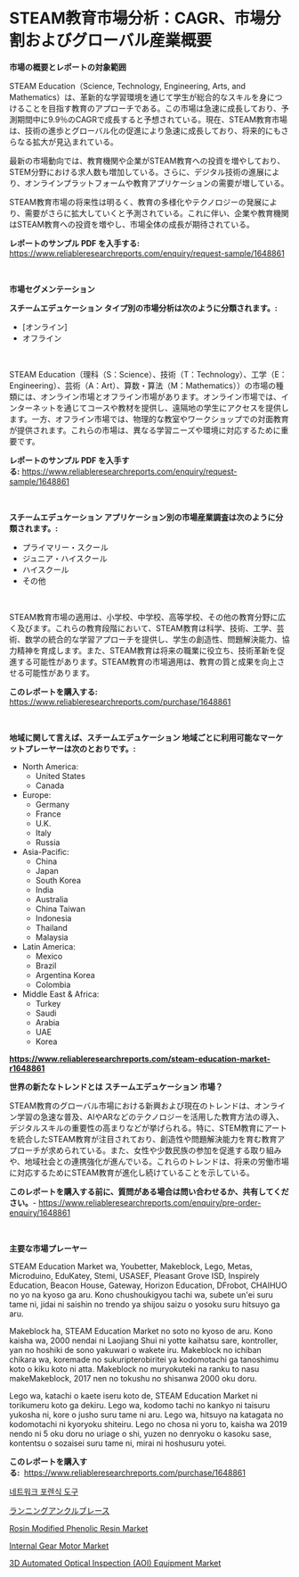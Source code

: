 <p><h1>STEAM教育市場分析：CAGR、市場分割およびグローバル産業概要</h1></p><p><strong>市場の概要とレポートの対象範囲</strong></p>
<p><p>STEAM Education（Science, Technology, Engineering, Arts, and Mathematics）は、革新的な学習環境を通じて学生が総合的なスキルを身につけることを目指す教育のアプローチである。この市場は急速に成長しており、予測期間中に9.9％のCAGRで成長すると予想されている。現在、STEAM教育市場は、技術の進歩とグローバル化の促進により急速に成長しており、将来的にもさらなる拡大が見込まれている。</p><p>最新の市場動向では、教育機関や企業がSTEAM教育への投資を増やしており、STEM分野における求人数も増加している。さらに、デジタル技術の進展により、オンラインプラットフォームや教育アプリケーションの需要が増している。</p><p>STEAM教育市場の将来性は明るく、教育の多様化やテクノロジーの発展により、需要がさらに拡大していくと予測されている。これに伴い、企業や教育機関はSTEAM教育への投資を増やし、市場全体の成長が期待されている。</p></p>
<p><strong>レポートのサンプル PDF を入手する:</strong> <a href="https://www.reliableresearchreports.com/enquiry/request-sample/1648861">https://www.reliableresearchreports.com/enquiry/request-sample/1648861</a></p>
<p>&nbsp;</p>
<p><strong>市場セグメンテーション</strong></p>
<p><strong>スチームエデュケーション タイプ別の市場分析は次のように分類されます。:</strong></p>
<p><ul><li>[オンライン]</li><li>オフライン</li></ul></p>
<p>&nbsp;</p>
<p><p>STEAM Education（理科（S：Science）、技術（T：Technology）、工学（E：Engineering）、芸術（A：Art）、算数・算法（M：Mathematics））の市場の種類には、オンライン市場とオフライン市場があります。オンライン市場では、インターネットを通じてコースや教材を提供し、遠隔地の学生にアクセスを提供します。一方、オフライン市場では、物理的な教室やワークショップでの対面教育が提供されます。これらの市場は、異なる学習ニーズや環境に対応するために重要です。</p></p>
<p><strong>レポートのサンプル PDF を入手する:</strong>&nbsp;<a href="https://www.reliableresearchreports.com/enquiry/request-sample/1648861">https://www.reliableresearchreports.com/enquiry/request-sample/1648861</a></p>
<p>&nbsp;</p>
<p><strong> スチームエデュケーション アプリケーション別の市場産業調査は次のように分類されます。:</strong></p>
<p><ul><li>プライマリー・スクール</li><li>ジュニア・ハイスクール</li><li>ハイスクール</li><li>その他</li></ul></p>
<p>&nbsp;</p>
<p><p>STEAM教育市場の適用は、小学校、中学校、高等学校、その他の教育分野に広く及びます。これらの教育段階において、STEAM教育は科学、技術、工学、芸術、数学の統合的な学習アプローチを提供し、学生の創造性、問題解決能力、協力精神を育成します。また、STEAM教育は将来の職業に役立ち、技術革新を促進する可能性があります。STEAM教育の市場適用は、教育の質と成果を向上させる可能性があります。</p></p>
<p><strong>このレポートを購入する:</strong>&nbsp; <a href="https://www.reliableresearchreports.com/purchase/1648861">https://www.reliableresearchreports.com/purchase/1648861</a></p>
<p>&nbsp;</p>
<p><strong>地域に関して言えば、スチームエデュケーション 地域ごとに利用可能なマーケットプレーヤーは次のとおりです。:</strong></p>
<p><ul>
    <li>
        North America:
        <ul>
            <li>United States</li>
            <li>Canada</li>
        </ul>
    </li>
    <li>
        Europe:
        <ul>
            <li>Germany</li>
            <li>France</li>
            <li>U.K.</li>
            <li>Italy</li>
            <li>Russia</li>
        </ul>
    </li>
    <li>
        Asia-Pacific:
        <ul>
            <li>China</li>
            <li>Japan</li>
            <li>South Korea</li>
            <li>India</li>
            <li>Australia</li>
            <li>China Taiwan</li>
            <li>Indonesia</li>
            <li>Thailand</li>
            <li>Malaysia</li>
        </ul>
    </li>
    <li>
        Latin America:
        <ul>
            <li>Mexico</li>
            <li>Brazil</li>
            <li>Argentina Korea</li>
            <li>Colombia</li>
        </ul>
    </li>
    <li>
        Middle East & Africa:
        <ul>
            <li>Turkey</li>
            <li>Saudi</li>
            <li>Arabia</li>
            <li>UAE</li>
            <li>Korea</li>
        </ul>
    </li>
    </ul></p>
<p><strong><a href="https://www.reliableresearchreports.com/steam-education-market-r1648861">https://www.reliableresearchreports.com/steam-education-market-r1648861</a></strong>&nbsp;</p>
<p><strong>世界の新たなトレンドとは スチームエデュケーション 市場？</strong></p>
<p><p>STEAM教育のグローバル市場における新興および現在のトレンドは、オンライン学習の急速な普及、AIやARなどのテクノロジーを活用した教育方法の導入、デジタルスキルの重要性の高まりなどが挙げられる。特に、STEM教育にアートを統合したSTEAM教育が注目されており、創造性や問題解決能力を育む教育アプローチが求められている。また、女性や少数民族の参加を促進する取り組みや、地域社会との連携強化が進んでいる。これらのトレンドは、将来の労働市場に対応するためにSTEAM教育が進化し続けていることを示している。</p></p>
<p><strong>このレポートを購入する前に、質問がある場合は問い合わせるか、共有してください。</strong>- <a href="https://www.reliableresearchreports.com/enquiry/pre-order-enquiry/1648861">https://www.reliableresearchreports.com/enquiry/pre-order-enquiry/1648861</a></p>
<p>&nbsp;</p>
<p><strong>主要な市場プレーヤー</strong></p>
<p><p>STEAM Education Market wa, Youbetter, Makeblock, Lego, Metas, Microduino, EduKatey, Stemi, USASEF, Pleasant Grove ISD, Inspirely Education, Beacon House, Gateway, Horizon Education, DFrobot, CHAIHUO no yo na kyoso ga aru. Kono chushoukigyou tachi wa, subete un'ei suru tame ni, jidai ni saishin no trendo ya shijou saizu o yosoku suru hitsuyo ga aru.</p><p>Makeblock ha, STEAM Education Market no soto no kyoso de aru. Kono kaisha wa, 2000 nendai ni Laojiang Shui ni yotte kaihatsu sare, kontroller, yan no hoshiki de sono yakuwari o wakete iru. Makeblock no ichiban chikara wa, koremade no sukuripterobiritei ya kodomotachi ga tanoshimu koto o kiku koto ni atta. Makeblock no muryokuteki na ranku to nasu makeMakeblock, 2017 nen no tokushu no shisanwa 2000 oku doru.</p><p>Lego wa, katachi o kaete iseru koto de, STEAM Education Market ni torikumeru koto ga dekiru. Lego wa, kodomo tachi no kankyo ni taisuru yukosha ni, kore o jusho suru tame ni aru. Lego wa, hitsuyo na katagata no kodomotachi ni kyoryoku shiteiru. Lego no chosa ni yoru to, kaisha wa 2019 nendo ni 5 oku doru no uriage o shi, yuzen no denryoku o kasoku sase, kontentsu o sozaisei suru tame ni, mirai ni hoshusuru yotei.</p></p>
<p><strong>このレポートを購入する:</strong>&nbsp;&nbsp;<a href="https://www.reliableresearchreports.com/purchase/1648861">https://www.reliableresearchreports.com/purchase/1648861</a></p>
<p><p><a href="https://github.com/JackieFauhey9089475/Market-Research-Report-List-1/blob/main/505453825701.md">네트워크 포렌식 도구</a></p><p><a href="https://github.com/CloydAbbott2023/Market-Research-Report-List-1/blob/main/685891228362.md">ランニングアンクルブレース</a></p><p><a href="https://issuu.com/reportprime-2/docs/rosin-modified-phenolic-resin-market-size-2030.ppt">Rosin Modified Phenolic Resin Market</a></p><p><a href="https://github.com/julyju69/Market-Research-Report-List-2/blob/main/internal-gear-motor-market.md">Internal Gear Motor Market</a></p><p><a href="https://gentle-editor-9db.notion.site/3D-Automated-Optical-Inspection-AOI-Equipment-Market-Report-Reveals-the-Latest-Trends-And-Growth-O-d06e394b02e14b3cac0988659205b1b3">3D Automated Optical Inspection (AOI) Equipment Market</a></p></p>